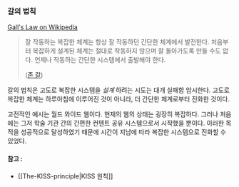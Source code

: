 ### 갈의 법칙

[Gall's Law on Wikipedia](https://en.m.wikipedia.org/wiki/John_Gall_(author)#Gall's_law)

> 잘 작동하는 복잡한 체계는 항상 잘 작동하던 간단한 체계에서 발전한다. 처음부터 복잡하게 설계된 체계는 절대로 작동하지 않으며 잘 돌아가도록 만들 수도 없다. 언제나 작동하는 간단한 시스템에서 출발해야 한다.
>
> ([존 갈](https://en.m.wikipedia.org/wiki/John_Gall_(author)))

갈의 법칙은 고도로 복잡한 시스템을 _설계_ 하려는 시도는 대개 실패함 암시한다. 고도로 복잡한 체계는 하루아침에 이루어진 것이 아니라, 더 간단한 체계로부터 진화한 것이다.

고전적인 예시는 월드 와이드 웹이다. 현재의 웹의 상태는 굉장히 복잡하다. 그러나 처음에는 그저 학술 기관 간의 간편한 컨텐트 공유 시스템으로서 시작했을 뿐이다. 이러한 목적을 성공적으로 달성하였기 때문에 시간이 지남에 따라 복잡한 시스템으로 진화할 수 있었다.

#### 참고 :
- [[The-KISS-principle|KISS 원칙]]